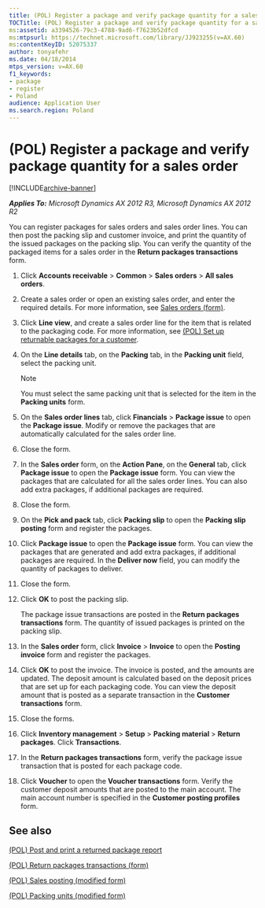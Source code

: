 ```yaml
---
title: (POL) Register a package and verify package quantity for a sales order
TOCTitle: (POL) Register a package and verify package quantity for a sales order
ms:assetid: a3394526-79c3-4788-9ad6-f7623b52dfcd
ms:mtpsurl: https://technet.microsoft.com/library/JJ923255(v=AX.60)
ms:contentKeyID: 52075337
author: tonyafehr
ms.date: 04/18/2014
mtps_version: v=AX.60
f1_keywords:
- package
- register
- Poland
audience: Application User
ms.search.region: Poland
---
```


# (POL) Register a package and verify package quantity for a sales order 


[!INCLUDE[archive-banner](includes/archive-banner.md)]


_**Applies To:** Microsoft Dynamics AX 2012 R3, Microsoft Dynamics AX 2012 R2_

You can register packages for sales orders and sales order lines. You can then post the packing slip and customer invoice, and print the quantity of the issued packages on the packing slip. You can verify the quantity of the packaged items for a sales order in the **Return packages transactions** form.

1.  Click **Accounts receivable** \> **Common** \> **Sales orders** \> **All sales orders**.

2.  Create a sales order or open an existing sales order, and enter the required details. For more information, see [Sales orders (form)](https://technet.microsoft.com/library/aa585863\(v=ax.60\)).

3.  Click **Line view**, and create a sales order line for the item that is related to the packaging code. For more information, see [(POL) Set up returnable packages for a customer](pol-set-up-returnable-packages-for-a-customer.md).

4.  On the **Line details** tab, on the **Packing** tab, in the **Packing unit** field, select the packing unit.
    

    > [!NOTE]
    > <P>You must select the same packing unit that is selected for the item in the <STRONG>Packing units</STRONG> form.</P>



5.  On the **Sales order lines** tab, click **Financials** \> **Package issue** to open the **Package issue**. Modify or remove the packages that are automatically calculated for the sales order line.

6.  Close the form.

7.  In the **Sales order** form, on the **Action Pane**, on the **General** tab, click **Package issue** to open the **Package issue** form. You can view the packages that are calculated for all the sales order lines. You can also add extra packages, if additional packages are required.

8.  Close the form.

9.  On the **Pick and pack** tab, click **Packing slip** to open the **Packing slip posting** form and register the packages.

10. Click **Package issue** to open the **Package issue** form. You can view the packages that are generated and add extra packages, if additional packages are required. In the **Deliver now** field, you can modify the quantity of packages to deliver.

11. Close the form.

12. Click **OK** to post the packing slip.
    
    The package issue transactions are posted in the **Return packages transactions** form. The quantity of issued packages is printed on the packing slip.

13. In the **Sales order** form, click **Invoice** \> **Invoice** to open the **Posting invoice** form and register the packages.

14. Click **OK** to post the invoice. The invoice is posted, and the amounts are updated. The deposit amount is calculated based on the deposit prices that are set up for each packaging code. You can view the deposit amount that is posted as a separate transaction in the **Customer transactions** form.

15. Close the forms.

16. Click **Inventory management** \> **Setup** \> **Packing material** \> **Return packages**. Click **Transactions**.

17. In the **Return packages transactions** form, verify the package issue transaction that is posted for each package code.

18. Click **Voucher** to open the **Voucher transactions** form. Verify the customer deposit amounts that are posted to the main account. The main account number is specified in the **Customer posting profiles** form.

## See also

[(POL) Post and print a returned package report](pol-post-and-print-a-returned-package-report.md)

[(POL) Return packages transactions (form)](https://technet.microsoft.com/library/jj923259\(v=ax.60\))

[(POL) Sales posting (modified form)](https://technet.microsoft.com/library/jj923256\(v=ax.60\))

[(POL) Packing units (modified form)](https://technet.microsoft.com/library/jj681858\(v=ax.60\))

  


